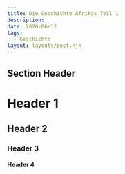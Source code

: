 ```yaml
---
title: Die Geschichte Afrikas Teil 1
description:
date: 2020-06-12
tags:
  - Geschichte
layout: layouts/post.njk
---
```




## Section Header

# Header 1

## Header 2

### Header 3

#### Header 4


